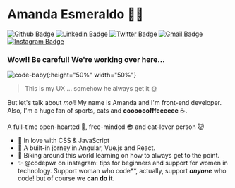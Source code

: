 # Amanda Esmeraldo :woman_technologist:

[![Github Badge](https://img.shields.io/badge/-Github-000?style=flat-square&logo=Github&logoColor=white&link=https://github.com/lucasgdb)](https://github.com/amendx)
[![Linkedin Badge](https://img.shields.io/badge/-LinkedIn-blue?style=flat-square&logo=Linkedin&logoColor=white&link=https://www.linkedin.com/in/aesmeraldo/)](https://www.linkedin.com/in/aesmeraldo/)
[![Twitter Badge](https://img.shields.io/badge/-Twitter-1ca0f1?style=flat-square&labelColor=1ca0f1&logo=twitter&logoColor=white&link=https://twitter.com/theladybirdx)](https://twitter.com/theladybirdx)
[![Gmail Badge](https://img.shields.io/badge/-Gmail-c14438?style=flat-square&logo=Gmail&logoColor=white&link=mailto:aesmeraldof@gmail.com)](mailto:aesmeraldof@gmail.com)
[![Instagram Badge](https://img.shields.io/badge/-Instagram-C13584?style=flat-square&labelColor=C13584&logo=instagram&logoColor=white&link=https://www.instagram.com/alomands/)](https://www.instagram.com/alomands/)

### Wow!! Be careful! We're working over here...

![code-baby](https://media1.giphy.com/media/3oKIPnAiaMCws8nOsE/source.gif){:height="50%" width="50%"}

> This is my UX ... somehow he always get it :sun_with_face:

But let's talk about *moi*! My name is Amanda and I'm front-end developer.
Also, I'm a huge fan of sports, cats and **coooooofffeeeeee** :coffee:. 

A full-time open-hearted :purple_heart:, free-minded :sunglasses: and cat-lover person :kissing_cat:

 - :green_heart: In love with CSS & JavaScript
 - :ghost: A built-in jorney in Angular, Vue.js and React.
 - :bicyclist: Biking around this world learning on how to always get to the point.
 - :sparkles: @codepwr on instagram: tips for beginners and support for women in technology. Support woman who code**, actually, support **_anyone_** who code! but of course we **can do it**.
